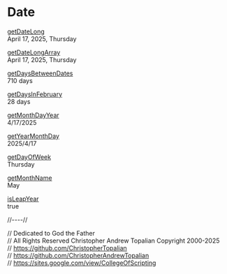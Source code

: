 # Date

[getDateLong](getDateLong.js)  
April 17, 2025, Thursday

[getDateLongArray](getDateLongArray.js)  
April 17, 2025, Thursday

[getDaysBetweenDates](getDaysBetweenDates.js)  
710 days

[getDaysInFebruary](getDaysInFebruary.js)  
28 days

[getMonthDayYear](getMonthDayYear.js)  
4/17/2025

[getYearMonthDay](getYearMonthDay.js)  
2025/4/17

[getDayOfWeek](getDayOfWeek.js)  
Thursday

[getMonthName](getMonthName.js)  
May

[isLeapYear](isLeapYear.js)  
true  

//----//

// Dedicated to God the Father  
// All Rights Reserved Christopher Andrew Topalian Copyright 2000-2025  
// https://github.com/ChristopherTopalian  
// https://github.com/ChristopherAndrewTopalian  
// https://sites.google.com/view/CollegeOfScripting

